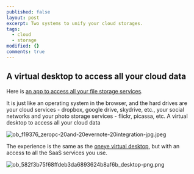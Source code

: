 ```yaml
---
published: false
layout: post
excerpt: Two systems to unify your cloud storages.
tags: 
  - cloud
  - storage
modified: {}
comments: true
---
```




## A virtual desktop to access all your cloud data 

Here is [an app to access all your file storage services](http://www.zeropc.com/).

It is just like an operating system in the browser, and the hard drives are your cloud services - dropbox, google drive, skydrive, etc., your social networks and your photo storage services - flickr, picassa, etc.
A virtual desktop to access all your cloud data

![ob_f19376_zeropc-20and-20evernote-20integration-jpg.jpeg]({{site.baseurl}}/_posts/ob_f19376_zeropc-20and-20evernote-20integration-jpg.jpeg)

The experience is the same as the [oneye virtual desktop](http://oneye-project.org/), but with an access to all the SaaS services you use.

![ob_582f3b75f68ffdeb3da6893624b8af6b_desktop-png.png]({{site.baseurl}}/_posts/ob_582f3b75f68ffdeb3da6893624b8af6b_desktop-png.png)
